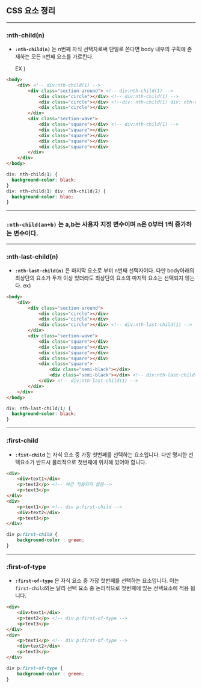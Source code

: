 ## CSS 요소 정리
---
### :nth-child(n)

- **`:nth-child(n)`** 는 n번째 자식 선택자로써 단일로 쓴다면 body 내부의 구획에 존재하는 모든 n번째 요소를 가르킨다.  

  EX )
```html
<body>
    <div> <!-- div:nth-child(1) -->
        <div class="section-around"> <!-- div:nth-child(1) -->
            <div class="circle"></div> <!-- div:nth-child(1) -->
            <div class="circle"></div> <!--div: nth-child(1) div: nth-child(2) -->
            <div class="circle"></div>
        </div>
        <div class="section-wave">
            <div class="square"></div> <!-- div:nth-child(1) -->
            <div class="square"></div>
            <div class="square"></div>
            <div class="square"></div>
            <div class="square"></div>
        </div>
    </div>
</body>
```


```css
div: nth-child(1) {
  background-color: black;
}
div: nth-child(1) div: nth-child(2) {
  background-color: blue;
}
```

---
### **`:nth-child(an+b)`** 는 a,b는 사용자 지정 변수이며 n은 0부터 1씩 증가하는 변수이다.  



---
### :nth-last-child(n)

- **`:nth-last-child(n)`** 은 마지막 요소로 부터 n번째 선택자이다. 다만 body아래의 최상단의 요소가 두개 이상 있더라도 최상단의 요소의 마지막 요소는 선택되지 않는다.
ex)
```html
<body>
    <div> 
        <div class="section-around"> 
            <div class="circle"></div> 
            <div class="circle"></div> 
            <div class="circle"></div> <!-- div:nth-last-child(1) -->
        </div>
        <div class="section-wave">
            <div class="square"></div> 
            <div class="square"></div>
            <div class="square"></div>
            <div class="square"></div>
            <div class="square">
                <div class="semi-black"></div>
                <div class="semi-black"></div> <!-- div:nth-last-child(1) -->
            </div> <!-- div:nth-last-child(1) -->
        </div>
    </div>
</body>
```
```css
div: nth-last-child(1) {
  background-color: black;
}
```

---
### :first-child

- **`:fist-child`** 는 자식 요소 중 가장 첫번째를 선택하는 요소입니다. 다만 명시한 선택요소가 반드시 물리적으로 첫번째에 위치해 있어야 합니다.

```html
<div> 
    <div>text1</div> 
    <p>text2</p> <!-- 여긴 적용되지 않음-->
    <p>text3</p> 
</div>
<div> 
    <p>text1</p> <!-- div p:first-child -->
    <div>text2</div> 
    <p>text3</p> 
</div>

```

```css
div p:first-child {
    background-color : green;
}
```

---
### :first-of-type

- **`:first-of-type`** 은 자식 요소 중 가장 첫번째를 선택하는 요소입니다. 이는 `first-child`와는 달리 선택 요소 중 논리적으로 첫번째에 있는 선택요소에 적용 됩니다.

```html
<div> 
    <div>text1</div> 
    <p>text2</p> <!-- div p:first-of-type -->
    <p>text3</p> 
</div>
<div> 
    <p>text1</p> <!-- div p:first-of-type -->
    <div>text2</div> 
    <p>text3</p> 
</div>

```

```css
div p:first-of-type {
    background-color : green;
}
```
